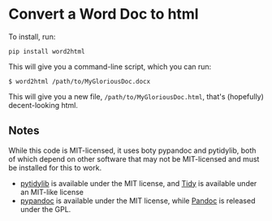 Convert a Word Doc to html
==========================


To install, run:

    pip install word2html

This will give you a command-line script, which you can run:

    $ word2html /path/to/MyGloriousDoc.docx

This will give you a new file, `/path/to/MyGloriousDoc.html`, that's (hopefully)
decent-looking html.


Notes
-----

While this code is MIT-licensed, it uses boty pypandoc and pytidylib, both of
which depend on other software that may not be MIT-licensed and must be installed
for this to work.

* [pytidylib](https://pypi.python.org/pypi/pytidylib/) is available under the
  MIT license, and [Tidy](http://tidy.sourceforge.net/#license) is available
  under an MIT-like license
* [pypandoc](https://pypi.python.org/pypi/pypandoc/) is available under the MIT
  license, while [Pandoc](http://pandoc.org/) is released under the GPL.


